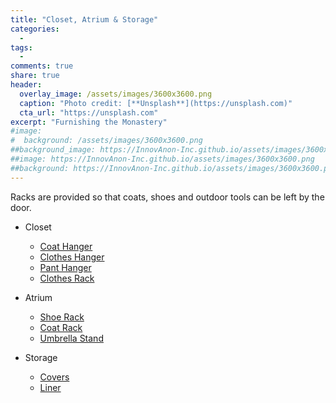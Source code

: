 ```yaml
---
title: "Closet, Atrium & Storage"
categories:
  - 
tags:
  - 
comments: true
share: true
header:
  overlay_image: /assets/images/3600x3600.png
  caption: "Photo credit: [**Unsplash**](https://unsplash.com)"
  cta_url: "https://unsplash.com"
excerpt: "Furnishing the Monastery"
#image:
#  background: /assets/images/3600x3600.png
##background_image: https://InnovAnon-Inc.github.io/assets/images/3600x3600.png
##image: https://InnovAnon-Inc.github.io/assets/images/3600x3600.png
##background: https://InnovAnon-Inc.github.io/assets/images/3600x3600.png
---
```


Racks are provided so that coats, shoes and outdoor tools can be left by the door.

- Closet
  * [Coat Hanger](https://a.co/d/7J3Fu6u)
  * [Clothes Hanger](https://a.co/d/eYqHKLG)
  * [Pant Hanger](https://a.co/d/fjB0x17)
  * [Clothes Rack](https://a.co/d/bGI99YH)

- Atrium
  * [Shoe Rack](https://a.co/d/4UXcmwD)
  * [Coat Rack](https://a.co/d/j0E7OoD)
  * [Umbrella Stand](https://a.co/d/jj4qY6Z)

- Storage
  * [Covers](https://a.co/d/7vf6BCS)
  * [Liner](https://a.co/d/8ODryAk)

